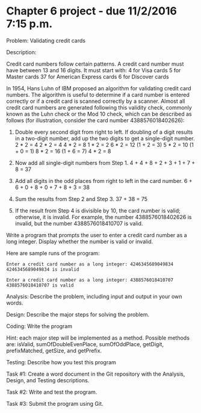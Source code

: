# Chapter 6 project - due 11/2/2016 7:15 p.m.

Problem: Validating credit cards

Description:

Credit card numbers follow certain patterns. A credit card number must have between 13 and 16 digits. It must start with:
4 for Visa cards
5 for Master cards
37 for American Express cards
6 for Discover cards

In 1954, Hans Luhn of IBM proposed an algorithm for validating credit card numbers. The algorithm is useful to determine if a card number is entered correctly or if a credit card is scanned correctly by a scanner. Almost all credit card numbers are generated following this validity check, commonly known as the Luhn check or the Mod 10 check, which can be described as follows (for illustration, consider the card number 4388576018402626):

1. Double every second digit from right to left. If doubling of a digit results in a two-digit number, add up the two digits to get a single-digit number.
2 * 2 = 4
2 * 2 = 4
4 * 2 = 8
1 * 2 = 2
6 * 2 = 12 (1 + 2 = 3)
5 * 2 = 10 (1 + 0 = 1)
8 * 2 = 16 (1 + 6 = 7)
4 * 2 = 8

2. Now add all single-digit numbers from Step 1. 
4 + 4 + 8 + 2 + 3 + 1 + 7 + 8 = 37

3. Add all digits in the odd places from right to left in the card number.
   6 + 6 + 0 + 8 + 0 + 7 + 8 + 3 = 38

4. Sum the results from Step 2 and Step 3.
37 + 38 = 75

5. If the result from Step 4 is divisible by 10, the card number is valid; otherwise, it is invalid. For example, the number 4388576018402626 is invalid, but the number 4388576018410707 is valid.

Write a program that prompts the user to enter a credit card number as a long integer. Display whether the number is valid or invalid. 

Here are sample runs of the program:

```
Enter a credit card number as a long integer: 4246345689049834
4246345689049834 is invalid
```

```
Enter a credit card number as a long integer: 4388576018410707
4388576018410707 is valid
```

Analysis: Describe the problem, including input and output in your own words. 

Design: Describe the major steps for solving the problem. 

Coding: Write the program

Hint: each major step will be implemented as a method. Possible methods are: isValid, sumOfDoubleEvenPlace, sumOfOddPlace, getDigit, prefixMatched, getSize, and getPrefix.

Testing: Describe how you test this program

Task #1: Create a word document in the Git repository with the Analysis, Design, and Testing descriptions.

Task #2: Write and test the program.

Task #3: Submit the program using Git.
